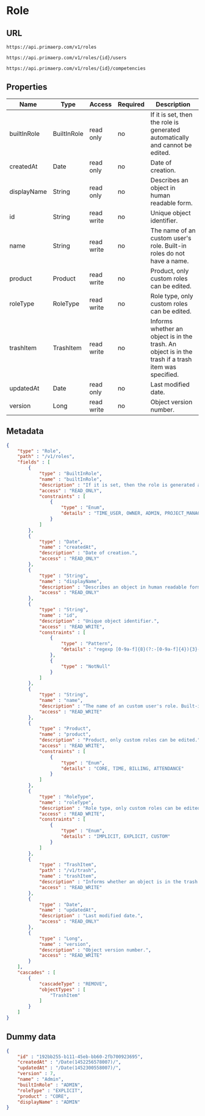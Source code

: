 Role
==

## URL

	https://api.primaerp.com/v1/roles

	https://api.primaerp.com/v1/roles/{id}/users

	https://api.primaerp.com/v1/roles/{id}/competencies

## Properties

| Name        | Type        | Access     | Required | Description                                                                                         |
|-------------|-------------|------------|----------|-----------------------------------------------------------------------------------------------------|
| builtInRole | BuiltInRole | read only  | no       | If it is set, then the role is generated automatically and cannot be edited.                        |
| createdAt   | Date        | read only  | no       | Date of creation.                                                                                   |
| displayName | String      | read only  | no       | Describes an object in human readable form.                                                         |
| id          | String      | read write | no       | Unique object identifier.                                                                           |
| name        | String      | read write | no       | The name of an custom user's role. Built-in roles do not have a name.                               |
| product     | Product     | read write | no       | Product, only custom roles can be edited.                                                           |
| roleType    | RoleType    | read write | no       | Role type, only custom roles can be edited.                                                         |
| trashItem   | TrashItem   | read write | no       | Informs whether an object is in the trash. An object is in the trash if a trash item was specified. |
| updatedAt   | Date        | read only  | no       | Last modified date.                                                                                 |
| version     | Long        | read write | no       | Object version number.                                                                              |

## Metadata

```JSON
{
	"type" : "Role",
	"path" : "/v1/roles",
	"fields" : [
		{
			"type" : "BuiltInRole",
			"name" : "builtInRole",
			"description" : "If it is set, then the role is generated automatically and cannot be edited.",
			"access" : "READ_ONLY",
			"constraints" : [
				{
					"type" : "Enum",
					"details" : "TIME_USER, OWNER, ADMIN, PROJECT_MANAGER, PRICE_EDITOR, BILLING_USER, ATTENDANCE_USER, ATTENDANCE_ADVANCED_USER, ATTENDANCE_MANAGER"
				}
			]
		},
		{
			"type" : "Date",
			"name" : "createdAt",
			"description" : "Date of creation.",
			"access" : "READ_ONLY"
		},
		{
			"type" : "String",
			"name" : "displayName",
			"description" : "Describes an object in human readable form.",
			"access" : "READ_ONLY"
		},
		{
			"type" : "String",
			"name" : "id",
			"description" : "Unique object identifier.",
			"access" : "READ_WRITE",
			"constraints" : [
				{
					"type" : "Pattern",
					"details" : "regexp [0-9a-f]{8}(?:-[0-9a-f]{4}){3}-[0-9a-f]{12}"
				},
				{
					"type" : "NotNull"
				}
			]
		},
		{
			"type" : "String",
			"name" : "name",
			"description" : "The name of an custom user's role. Built-in roles do not have a name.",
			"access" : "READ_WRITE"
		},
		{
			"type" : "Product",
			"name" : "product",
			"description" : "Product, only custom roles can be edited.",
			"access" : "READ_WRITE",
			"constraints" : [
				{
					"type" : "Enum",
					"details" : "CORE, TIME, BILLING, ATTENDANCE"
				}
			]
		},
		{
			"type" : "RoleType",
			"name" : "roleType",
			"description" : "Role type, only custom roles can be edited.",
			"access" : "READ_WRITE",
			"constraints" : [
				{
					"type" : "Enum",
					"details" : "IMPLICIT, EXPLICIT, CUSTOM"
				}
			]
		},
		{
			"type" : "TrashItem",
			"path" : "/v1/trash",
			"name" : "trashItem",
			"description" : "Informs whether an object is in the trash. An object is in the trash if a trash item was specified.",
			"access" : "READ_WRITE"
		},
		{
			"type" : "Date",
			"name" : "updatedAt",
			"description" : "Last modified date.",
			"access" : "READ_ONLY"
		},
		{
			"type" : "Long",
			"name" : "version",
			"description" : "Object version number.",
			"access" : "READ_WRITE"
		}
	],
	"cascades" : [
		{
			"cascadeType" : "REMOVE",
			"objectTypes" : [
				"TrashItem"
			]
		}
	]
}
```

## Dummy data

```JSON
{
	"id" : "192bb255-b111-45eb-bb60-2fb700923695",
	"createdAt" : "/Date(1452256578007)/",
	"updatedAt" : "/Date(1452300558007)/",
	"version" : 7,
	"name" : "Admin",
	"builtInRole" : "ADMIN",
	"roleType" : "EXPLICIT",
	"product" : "CORE",
	"displayName" : "ADMIN"
}
```
